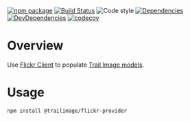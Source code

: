 [![npm package](https://img.shields.io/npm/v/@trailimage/flickr-provider.svg)](https://www.npmjs.org/package/@trailimage/flickr-provider)
[![Build Status](https://travis-ci.org/trailimage/flickr-provider.svg?branch=master)](https://travis-ci.org/trailimage/flickr-provider)
![Code style](https://img.shields.io/badge/code_style-prettier-ff69b4.svg)
[![Dependencies](https://img.shields.io/david/trailimage/flickr-provider.svg)](https://david-dm.org/trailimage/flickr-provider)
[![DevDependencies](https://img.shields.io/david/dev/trailimage/flickr-provider.svg)](https://david-dm.org/trailimage/flickr-provider#info=devDependencies&view=list)
[![codecov](https://codecov.io/gh/trailimage/flickr-provider/branch/master/graph/badge.svg)](https://codecov.io/gh/trailimage/flickr-provider)

# Overview

Use [Flickr Client](https://github.com/toba/flickr) to populate [Trail Image models](https://github.com/trailimage/models).

# Usage

```
npm install @trailimage/flickr-provider
```
